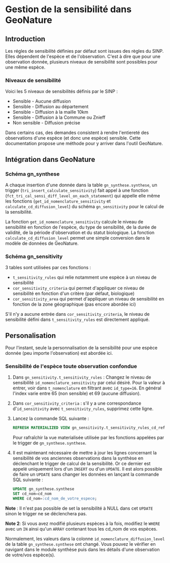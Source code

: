 # Gestion de la sensibilité dans GeoNature

## Introduction
Les régles de sensibilité définies par défaut sont issues des règles 
du SINP.
Elles dépendent de l'espèce et de l'observation. C'est à dire que 
pour une observation donnée, plusieurs niveaux de sensibilité sont 
possibles pour une même espèce.

### Niveaux de sensibilité
Voici les 5 niveaux de sensibilités définis par le SINP :
 - Sensible - Aucune diffusion
 - Sensible - Diffusion au département
 - Sensible - Diffusion à la maille 10km
 - Sensible - Diffusion à la Commune ou Znieff
 - Non sensible - Diffusion précise

Dans certains cas, des demandes consistent à rendre l'entiereté des observations
d'une espèce (et donc une espèce) sensible.
Cette documentation propose une méthode pour y arriver dans l'outil GeoNature.  

## Intégration dans GeoNature
### Schéma gn_synthese
A chaque insertion d'une donnée dans la table `gn_synthese.synthese`, 
un trigger (`tri_insert_calculate_sensitivity`) fait appel à une
fonction (`fct_tri_cal_sensi_diff_level_on_each_statement`) qui appelle
elle même les fonctions (`get_id_nomenclature_sensitivity` et 
`calculate_cd_diffusion_level`) du schéma `gn_sensitivity` pour le
calcul de la sensibilité.

La fonction `get_id_nomenclature_sensitivity` calcule le niveau de 
sensibilité en fonction de l'espèce, du type de sensibilité, de la durée
de validité, de la période d'observation et du statut biologique.
La fonction `calculate_cd_diffusion_level` permet une simple conversion
dans le modèle de données de GeoNature.

### Schéma gn_sensitivity
3 tables sont utilisées par ces fonctions :
  - `t_sensitivity_rules` qui relie notamment une espèce à un niveau de
  sensibilité
  - `cor_sensitivity_criteria` qui permet d'appliquer ce niveau de
  sensibilité en fonction d'un critère (par défaut, biologique)
  - `cor_sensitivity_area` qui permet d'appliquer un niveau de 
  sensibilité en fonction de la zone géographique (pas encore abordée
  ici)

S'il n'y a aucune entrée dans `cor_sensitivity_criteria`, le niveau de
sensibilité défini dans `t_sensitivity_rules` est directement appliqué.

## Personalisation
Pour l'instant, seule la personnalisation de la sensibilité pour 
une espèce donnée (peu importe l'observation) est abordée ici.

### Sensibilité de l'espèce toute observation confondue
1. Dans `gn_sensitivity.t_sensitivity_rules` : Changez le niveau de
   sensibilité `id_nomenclature_sensitivity` par celui désiré. Pour la
   valeur à entrer, voir dans `t_nomenclature` en filtrant avec
   `id_type=16`. En général l'index varie entre 65 (non sensible) et 69
   (aucune diffusion).
2. Dans `cor_sensitivity_criteria` : s'il y a une correspondance
   d'`id_sensitivity` avec `t_sensitivity_rules`, supprimez cette ligne.
3. Lancez la commande SQL suivante :
	```sql
	REFRESH MATERIALIZED VIEW gn_sensitivity.t_sensitivity_rules_cd_ref;
	```
   Pour rafraîchir la vue materialisée utilisée par les fonctions 
   appelées par le trigger de `gn_synthese.synthese`.
4. Il est maintenant nécessaire de mettre à jour les lignes concernant
   la sensibilité de vos anciennes observations dans la synthèse en
   déclenchant le trigger de calcul de la sensibilité. Or ce dernier est
   appelé uniquement lors d'un `INSERT` ou d'un `UPDATE`. Il est alors
   possible de faire un `UPDATE` sans changer les données en lançant la
   commande SQL suivante :

	```sql
	UPDATE gn_synthese.synthese 
	SET cd_nom=cd_nom
	WHERE cd_nom=:cd_nom_de_votre_espece;
	```

**Note** : Il n'est pas possible de set la sensibilité à NULL dans 
cet `UPDATE` sinon le trigger ne se déclenchera pas.

**Note 2**: Si vous avez modifié plusieurs espèces à la fois, modifiez
le `WHERE` avec un `IN` ainsi qu'un `ARRAY` contenant tous les cd_nom
de vos espèces.

Normalement, les valeurs dans la colonne
`id_nomenclature_diffusion_level` de la table `gn_synthese.synthese` ont
changé. Vous pouvez le vérifier en navigant dans le module synthèse
puis dans les détails d'une observation de votre/vos espèce(s).
